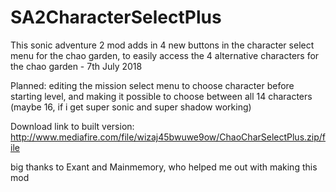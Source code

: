 # SA2CharacterSelectPlus
This sonic adventure 2 mod adds in 4 new buttons in the character select menu for the chao garden, to easily access the 4 alternative characters for the chao garden - 7th July 2018

Planned: editing the mission select menu to choose character before starting level, and making it possible to choose between all 14 characters (maybe 16, if i get super sonic and super shadow working)

Download link to built version: http://www.mediafire.com/file/wizaj45bwuwe9ow/ChaoCharSelectPlus.zip/file

big thanks to Exant and Mainmemory, who helped me out with making this mod
